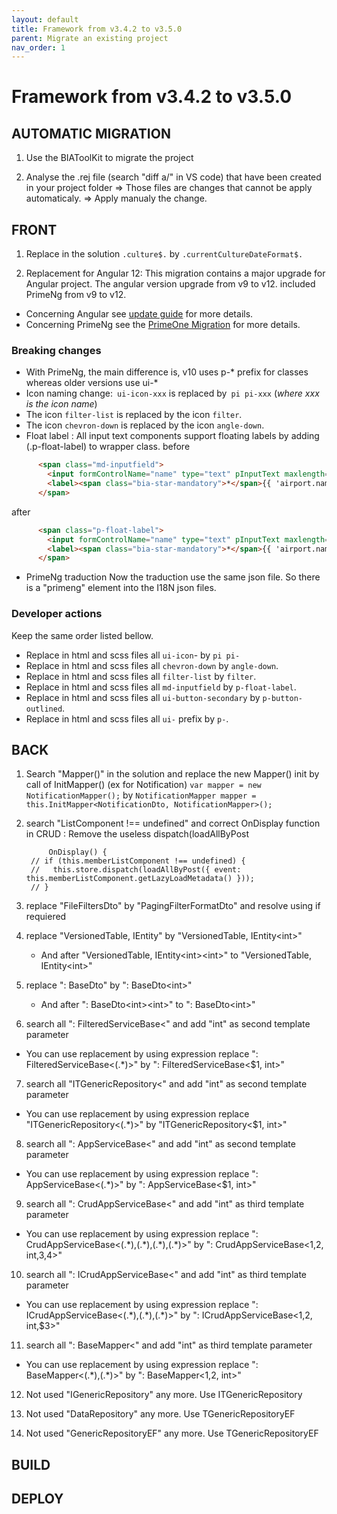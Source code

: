 ```yaml
---
layout: default
title: Framework from v3.4.2 to v3.5.0
parent: Migrate an existing project
nav_order: 1
---
```

# Framework from v3.4.2 to v3.5.0

## AUTOMATIC MIGRATION
1. Use the BIAToolKit to migrate the project

2. Analyse the .rej file (search "diff a/" in VS code) that have been created in your project folder
=> Those files are changes that cannot be apply automaticaly.
=> Apply manualy the change.

## FRONT
1. Replace in the solution 
		```.culture$.```
	by 
		```.currentCultureDateFormat$.```

2. Replacement for Angular 12:
   This migration contains a major upgrade for Angular project. The angular version upgrade from v9 to v12. included PrimeNg from v9 to v12.

* Concerning Angular see [update guide](https://update.angular.io/?l=3&v=9.1-12.0) for more details.
* Concerning PrimeNg see the [PrimeOne Migration](https://github.com/primefaces/primeng/wiki/PrimeOne-Migration) for more details.

### Breaking changes
* With PrimeNg, the main difference is, v10 uses p-* prefix for classes whereas older versions use ui-* 
* Icon naming change:` ui-icon-xxx` is replaced by` pi pi-xxx` (_where xxx is the icon name_)
* The icon `filter-list` is replaced by the icon `filter`.
* The icon `chevron-down` is replaced by the icon `angle-down`.
* Float label : All input text components support floating labels by adding (.p-float-label) to wrapper class.
before
```html
      <span class="md-inputfield">
        <input formControlName="name" type="text" pInputText maxlength="64" />
        <label><span class="bia-star-mandatory">*</span>{{ 'airport.name' | translate }}</label>
      </span>
```
after
```html
      <span class="p-float-label">
        <input formControlName="name" type="text" pInputText maxlength="64" />
        <label><span class="bia-star-mandatory">*</span>{{ 'airport.name' | translate }}</label>
      </span>
```
* PrimeNg traduction
Now the traduction use the same json file. So there is a "primeng" element into the I18N json files. 

### Developer actions
Keep the same order listed bellow.
* Replace in html and scss files all `ui-icon`- by `pi pi-`
* Replace in html and scss files all `chevron-down` by `angle-down`.
* Replace in html and scss files all `filter-list` by `filter`.
* Replace in html and scss files all `md-inputfield` by `p-float-label`.
* Replace in html and scss files all `ui-button-secondary` by `p-button-outlined`.
* Replace in html and scss files all `ui-` prefix by `p-`.


## BACK
1. Search "Mapper()" in the solution and replace the new Mapper() init by call of InitMapper() (ex for Notification)
		```var mapper = new NotificationMapper();```
	by 
		```NotificationMapper mapper = this.InitMapper<NotificationDto, NotificationMapper>();```
		


2. search "ListComponent !== undefined" and correct OnDisplay function in CRUD : 
   Remove the useless dispatch(loadAllByPost 
   ```
		OnDisplay() {
	// if (this.memberListComponent !== undefined) {
	//   this.store.dispatch(loadAllByPost({ event: this.memberListComponent.getLazyLoadMetadata() }));
	// }
	```
3. replace "FileFiltersDto" by "PagingFilterFormatDto" and resolve using if requiered
   
4. replace "VersionedTable, IEntity" by "VersionedTable, IEntity\<int>" 
   - And after "VersionedTable, IEntity\<int>\<int>" to "VersionedTable, IEntity\<int>"

5. replace ": BaseDto" by ": BaseDto\<int>"
   - And after ": BaseDto\<int>\<int>" to ": BaseDto\<int>"

6. search all ": FilteredServiceBase<" and add "int" as second template parameter 
  * You can use replacement by using expression replace ": FilteredServiceBase<(.*)>" by ": FilteredServiceBase<$1, int>"
   
7. search all "ITGenericRepository<" and add "int" as second template parameter 
  * You can use replacement by using expression replace "ITGenericRepository<(.*)>" by "ITGenericRepository<$1, int>"

8. search all ": AppServiceBase<" and add "int" as second template parameter 
  * You can use replacement by using expression replace ": AppServiceBase<(.*)>" by ": AppServiceBase<$1, int>"
  
9.  search all ": CrudAppServiceBase<" and add "int" as third template parameter 
  * You can use replacement by using expression replace ": CrudAppServiceBase<(.\*),(.\*),(.\*),(.\*)>" by ": CrudAppServiceBase<$1,$2, int,$3,$4>"
    
10. search all ": ICrudAppServiceBase<" and add "int" as third template parameter 
  * You can use replacement by using expression replace ": ICrudAppServiceBase<(.\*),(.\*),(.\*)>" by ": ICrudAppServiceBase<$1,$2, int,$3>"
    
11. search all ": BaseMapper<" and add "int" as third template parameter
  * You can use replacement by using expression replace ": BaseMapper<(.\*),(.\*)>" by ": BaseMapper<$1,$2, int>"
   
12. Not used "IGenericRepository" any more. Use ITGenericRepository
    
13. Not used "DataRepository" any more. Use TGenericRepositoryEF

14. Not used "GenericRepositoryEF" any more. Use TGenericRepositoryEF


## BUILD 

## DEPLOY
